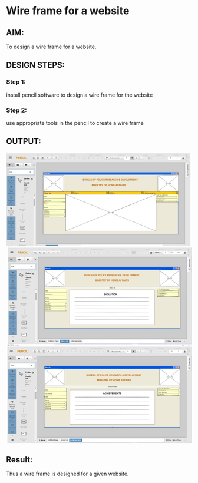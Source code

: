# Wire frame for a website

## AIM:
To design a wire frame for a website.

## DESIGN STEPS:

### Step 1:
install pencil software to design a wire frame for the website
 
### Step 2:
use appropriate tools in the pencil to create a wire frame

## OUTPUT:
![Output](.//W1.jpg)
![Output](.//W2.jpg)
![Output](.//W3.jpg)
## Result:
Thus a wire frame is designed for a given website.
